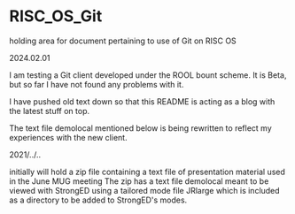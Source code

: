 # RISC_OS_Git
holding area for document pertaining to use of Git on RISC OS

2024.02.01

I am testing a Git client developed under the ROOL bount scheme.
It is Beta, but so far I have not found any problems with it.

I have pushed old text down so that this README is acting as a blog with the latest 
stuff on top.

The text file demolocal mentioned below is being rewritten to reflect my experiences with the new client.

2021/../..

initially will hold a zip file containing a text file of presentation material used in the June MUG meeting
The zip has a text file demolocal meant to be viewed with StrongED using a tailored mode file JRlarge
which is included as a directory to be added to StrongED's modes.
